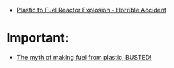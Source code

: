 - [Plastic to Fuel Reactor Explosion - Horrible Accident](https://youtu.be/NEqhfTLZn0A)

# Important:
- [The myth of making fuel from plastic, BUSTED!](https://youtu.be/Dkl5TyGP5eo)
